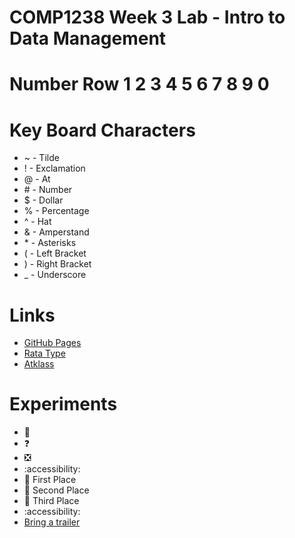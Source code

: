 # COMP1238 Week 3 Lab - Intro to Data Management

# Number Row 1 2 3 4 5 6 7 8 9 0

# Key Board Characters
  - ~ - Tilde
  - ! - Exclamation
  - @ - At
  - \# - Number
  - $ - Dollar
  - % - Percentage
  - ^ - Hat
  - & - Amperstand
  - \* - Asterisks
  - ( - Left Bracket
  - ) - Right Bracket
  - _ - Underscore
 
# Links
- [GitHub Pages](https://github.com/)
- [Rata Type](https://www.ratatype.com/)
- [Atklass](https://app.atklass.com/)
  
# Experiments
- :punch:
- ❓
- ❎
- :accessibility:
- 🥇 First Place
- 🥈 Second Place
- 🥉 Third Place
- :accessibility:
- [Bring a trailer](https://bringatrailer.com/)
